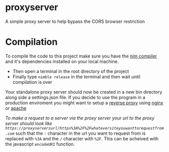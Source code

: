 # proxyserver
A simple proxy server to help bypass the CORS browser restriction

# Compilation
To compile the code to this project make sure you have the [nim compiler](https://nim-lang.org/install.html) and it's
dependencies installed on your local machine.

- Then open a terminal in the root directory of the project
- Finally type `nimble release` in the terminal and then wait until compilation is over


Your standalone proxy server should now be created in a new bin directory along side a settings.json file. If you decide to use the program in a production enviroment you might want to setup a [reverse proxy](https://www.nginx.com/resources/glossary/reverse-proxy-server/) using [nginx](https://docs.nginx.com/nginx/admin-guide/installing-nginx/installing-nginx-open-source/) or [apache](http://httpd.apache.org/docs/current/install.html)



*To make a request to a server via the proxy server your url to the proxy server should look like `https://proxyserversurl/https%3A%2F%2Fwhateversiteyouwanttorequestfrom.com`*
such that the `:` character in the url you want to request from is replaced with `%3A` and the `/` character with `%2F`. This can be acheived with the javascript `encodeURI` function.
